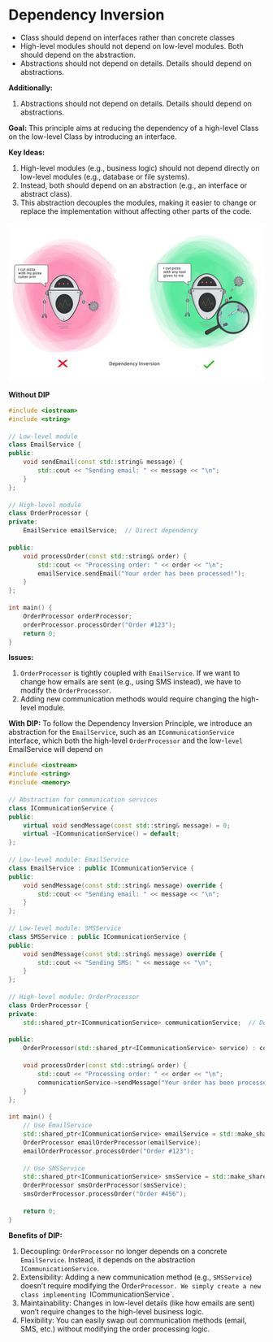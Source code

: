 # Dependency Inversion

- Class should depend on interfaces rather than concrete classes
- High-level modules should not depend on low-level modules. Both should depend on the abstraction.
- Abstractions should not depend on details. Details should depend on abstractions.

**Additionally:**
1. Abstractions should not depend on details. Details should depend on abstractions.

**Goal:** This principle aims at reducing the dependency of a high-level Class on the low-level Class by introducing an interface.

**Key Ideas:**
1. High-level modules (e.g., business logic) should not depend directly on low-level modules (e.g., database or file systems).
2. Instead, both should depend on an abstraction (e.g., an interface or abstract class).
3. This abstraction decouples the modules, making it easier to change or replace the implementation without affecting other parts of the code.

![alt text](./resources/dip.png)

**Without DIP**
```c++
#include <iostream>
#include <string>

// Low-level module
class EmailService {
public:
    void sendEmail(const std::string& message) {
        std::cout << "Sending email: " << message << "\n";
    }
};

// High-level module
class OrderProcessor {
private:
    EmailService emailService;  // Direct dependency

public:
    void processOrder(const std::string& order) {
        std::cout << "Processing order: " << order << "\n";
        emailService.sendEmail("Your order has been processed!");
    }
};

int main() {
    OrderProcessor orderProcessor;
    orderProcessor.processOrder("Order #123");
    return 0;
}
```

**Issues:**
1. `OrderProcessor` is tightly coupled with `EmailService`. If we want to change how emails are sent (e.g., using SMS instead), we have to modify the `OrderProcessor`.
2. Adding new communication methods would require changing the high-level module.


**With DIP:**
To follow the Dependency Inversion Principle, we introduce an abstraction for the `EmailService`, such as an `ICommunicationService` interface, which both the high-level `OrderProcessor` and the low-`level` EmailService will depend on

```C++
#include <iostream>
#include <string>
#include <memory>

// Abstraction for communication services
class ICommunicationService {
public:
    virtual void sendMessage(const std::string& message) = 0;
    virtual ~ICommunicationService() = default;
};

// Low-level module: EmailService
class EmailService : public ICommunicationService {
public:
    void sendMessage(const std::string& message) override {
        std::cout << "Sending email: " << message << "\n";
    }
};

// Low-level module: SMSService
class SMSService : public ICommunicationService {
public:
    void sendMessage(const std::string& message) override {
        std::cout << "Sending SMS: " << message << "\n";
    }
};

// High-level module: OrderProcessor
class OrderProcessor {
private:
    std::shared_ptr<ICommunicationService> communicationService;  // Depend on abstraction

public:
    OrderProcessor(std::shared_ptr<ICommunicationService> service) : communicationService(service) {}

    void processOrder(const std::string& order) {
        std::cout << "Processing order: " << order << "\n";
        communicationService->sendMessage("Your order has been processed!");
    }
};

int main() {
    // Use EmailService
    std::shared_ptr<ICommunicationService> emailService = std::make_shared<EmailService>();
    OrderProcessor emailOrderProcessor(emailService);
    emailOrderProcessor.processOrder("Order #123");

    // Use SMSService
    std::shared_ptr<ICommunicationService> smsService = std::make_shared<SMSService>();
    OrderProcessor smsOrderProcessor(smsService);
    smsOrderProcessor.processOrder("Order #456");

    return 0;
}
```

**Benefits of DIP:**
1. Decoupling: `OrderProcessor` no longer depends on a concrete `EmailService`. Instead, it depends on the abstraction `ICommunicationService`.
2. Extensibility: Adding a new communication method (e.g., `SMSService`) doesn’t require modifying the Ord`erProcessor. We simply create a new class implementing `ICommunicationService`.
3. Maintainability: Changes in low-level details (like how emails are sent) won’t require changes to the high-level business logic.
4. Flexibility: You can easily swap out communication methods (email, SMS, etc.) without modifying the order processing logic.